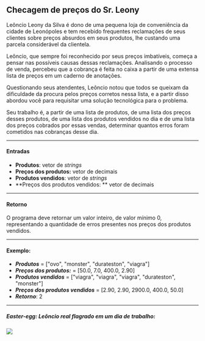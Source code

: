## Checagem de preços do Sr. Leony
Leôncio Leony da Silva é dono de uma pequena loja de conveniência da cidade de Leonópoles e tem recebido frequentes reclamações de seus clientes sobre preços absurdos em seus produtos, lhe custando uma parcela considerável da clientela.

Leôncio, que sempre foi reconhecido por seus preços imbatíveis, começa a pensar nas possíveis causas dessas reclamações. Analisando o processo de venda, percebeu que a cobrança é feita no caixa a partir de uma extensa lista de preços em um caderno de anotações.

Questionando seus atendentes, Leôncio notou que todos se queixam da dificuldade da procura pelos preços corretos nessa lista, e a partir disso abordou você para requisitar uma solução tecnológica para o problema.

Seu trabalho é, a partir de uma lista de produtos, de uma lista dos preços desses produtos, de uma lista dos produtos vendidos no dia e de uma lista dos preços cobrados por essas vendas, determinar quantos erros foram cometidos nas cobranças desse dia.

---
#### Entradas
- **Produtos**: vetor de *strings*
-  **Preços dos produtos:** vetor de decimais
- **Produtos vendidos**: vetor de *strings*
- **Preços dos produtos vendidos: ** vetor de decimais

---
#### Retorno
O programa deve retornar um valor inteiro, de valor mínimo 0, representando a quantidade de erros presentes nos preços dos produtos vendidos.

---
#### Exemplo:
- ***Produtos*** = ["ovo", "monster", "durateston", "viagra"]
- ***Preços dos produtos:*** = [50.0, 7.0, 400.0, 2.90]
- ***Produtos vendidos*** = ["viagra", "viagra", "viagra", "durateston", "monster"]
- ***Preços dos produtos vendidos*** = [2.90, 2.90, 2900.0, 400.0, 50.0]
- ***Retorno***: 2
---

##### Easter-egg: Leôncio *real* flagrado em um dia de trabalho: <br>
![](https://64.media.tumblr.com/5731c343aa74224e94456ab33d3296d2/tumblr_oncldeerxw1w8m8sco1_400.jpg)

